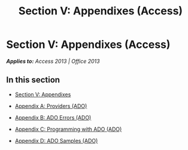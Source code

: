 ﻿---
title: 'Section V: Appendixes (Access)'
TOCTitle: 'Section V: appendixes'
ms:assetid: 6ca51632-dfef-447e-8ffc-127431fe9975
ms:mtpsurl: https://msdn.microsoft.com/en-us/library/JJ249429(v=office.15)
ms:contentKeyID: 48545474
ms.date: 09/18/2015
mtps_version: v=office.15
---

# Section V: Appendixes (Access)


_**Applies to:** Access 2013 | Office 2013_

## In this section

  - [Section V: Appendixes](section-v-appendixes.md)

  - [Appendix A: Providers (ADO)](appendix-a-providers-ado.md)

  - [Appendix B: ADO Errors (ADO)](appendix-b-ado-errors-ado.md)

  - [Appendix C: Programming with ADO (ADO)](appendix-c-programming-with-ado-ado.md)

  - [Appendix D: ADO Samples (ADO)](appendix-d-ado-samples-ado.md)

